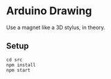 # Arduino Drawing

Use a magnet like a 3D stylus, in theory.

## Setup

```
cd src
npm install
npm start
```
